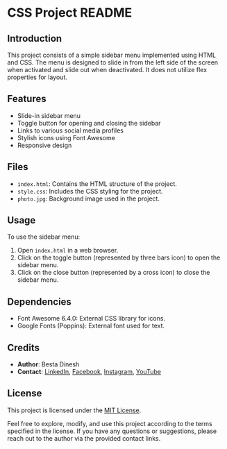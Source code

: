 # CSS Project README

## Introduction
This project consists of a simple sidebar menu implemented using HTML and CSS. The menu is designed to slide in from the left side of the screen when activated and slide out when deactivated. It does not utilize flex properties for layout.

## Features
- Slide-in sidebar menu
- Toggle button for opening and closing the sidebar
- Links to various social media profiles
- Stylish icons using Font Awesome
- Responsive design

## Files
- `index.html`: Contains the HTML structure of the project.
- `style.css`: Includes the CSS styling for the project.
- `photo.jpg`: Background image used in the project.

## Usage
To use the sidebar menu:
1. Open `index.html` in a web browser.
2. Click on the toggle button (represented by three bars icon) to open the sidebar menu.
3. Click on the close button (represented by a cross icon) to close the sidebar menu.

## Dependencies
- Font Awesome 6.4.0: External CSS library for icons.
- Google Fonts (Poppins): External font used for text.

## Credits
- **Author**: Besta Dinesh
- **Contact**: [LinkedIn](https://www.linkedin.com/in/besta-dinesh-736599263), [Facebook](https://www.facebook.com/basta.dinesh), [Instagram](https://www.instagram.com/dinnu_20_04), [YouTube](https://youtube.com/@pokegame-123unite)

## License
This project is licensed under the [MIT License](LICENSE).

Feel free to explore, modify, and use this project according to the terms specified in the license. If you have any questions or suggestions, please reach out to the author via the provided contact links.
